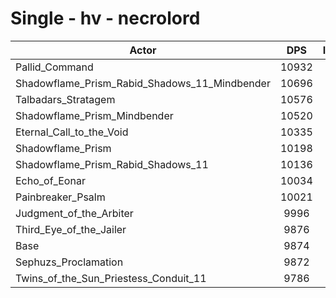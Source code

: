 # Single - hv - necrolord
| Actor | DPS | Increase |
|---|:---:|:---:|
|Pallid_Command|10932|10.72%|
|Shadowflame_Prism_Rabid_Shadows_11_Mindbender|10696|8.33%|
|Talbadars_Stratagem|10576|7.11%|
|Shadowflame_Prism_Mindbender|10520|6.54%|
|Eternal_Call_to_the_Void|10335|4.68%|
|Shadowflame_Prism|10198|3.28%|
|Shadowflame_Prism_Rabid_Shadows_11|10136|2.66%|
|Echo_of_Eonar|10034|1.62%|
|Painbreaker_Psalm|10021|1.49%|
|Judgment_of_the_Arbiter|9996|1.24%|
|Third_Eye_of_the_Jailer|9876|0.02%|
|Base|9874|0.00%|
|Sephuzs_Proclamation|9872|-0.02%|
|Twins_of_the_Sun_Priestess_Conduit_11|9786|-0.89%|
